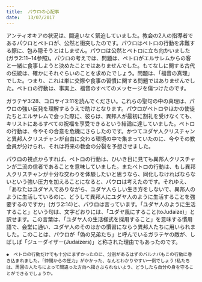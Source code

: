 ```yaml
---
title:  パウロの心配事
date:   13/07/2017
---
```


アンティオキアの状況は、間違いなく緊迫していました。教会の2人の指導者であるパウロとペトロが、公然と衝突したのです。パウロはペトロの行動を非難する際に、包み隠そうとはしません。パウロは公然とペトロに立ち向かいました(ガラ2:11~14参照)。パウロの考えでは、問題は、ペトロがエルサレムからの客と一緒に食事しようと決めたことではありませんでした。もてなしに関する古代の伝統は、確かにそれぐらいのことを求めたでしょう。問題は、「福音の真理」でした。つまり、これは単に交際や食事の習慣に関する問題ではありませんでした。ペトロの行動は、事実上、福音のすべてのメッセージを傷つけたのです。

ガラテヤ3:28、コロサイ3:11を読んでください。これらの聖句の中の真理は、パウロの強い反発を理解するうえで助けとなります。パウロがペトロやほかの使徒たちとエルサレムで会った際に、彼らは、異邦人が最初に割礼を受けなくても、キリストにあるすべての祝福を享受できるという結論に達していました。ペトロの行動は、今やその合意を危機にさらしたのです。かつてユダヤ人クリスチャンと異邦人クリスチャンが自由に交わる環境の中で集まっていたのに、今やその教会員が分けられ、それは将来の教会の分裂を予想させました。

パウロの視点からすれば、ペトロの行動は、ひいき目に見ても異邦人クリスチャンが二流の信者であることを意味していました。またペトロの行動は、もし異邦人クリスチャンが十分な交わりを体験したいと思うなら、同化しなければならないという強い圧力を加えることになると、パウロは考えたのです。それゆえ、「あなたはユダヤ人でありながら、ユダヤ人らしい生き方をしないで、異邦人のように生活しているのに、どうして異邦人にユダヤ人のように生活することを強要するのですか」(ガラ2:14)と、パウロは言っています。「ユダヤ人のように生活すること」という句は、文字どおりには、「ユダヤ風にすること(toJudaize)」と訳せます。この言葉は、「ユダヤ人の生活様式を採用すること」を意味する慣用語で、会堂に通い、ユダヤ人のそのほかの慣習にならう異邦人たちに用いられました。このことは、パウロが「偽の兄弟たち」と呼んでいるガラテヤの敵が、しばしば「ジューダイザー(Judaizers)」と称された理由でもあったのです。

`◆　ペトロの行動だけでも十分にまずかったのに、分別があるはずのバルナバもこの行動に巻き込まれました。「仲間からの圧力」がかかった、なんとわかりやすい一例でしょう!私たちは、周囲の人たちによって間違った方向へ揺さぶられないよう、どうしたら自分の身を守ることができるでしょうか。`

